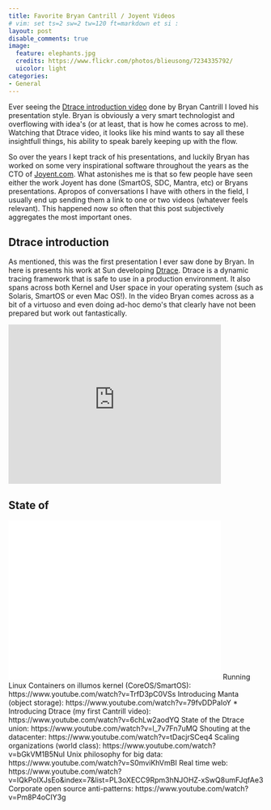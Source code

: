 ```yaml
---
title: Favorite Bryan Cantrill / Joyent Videos
# vim: set ts=2 sw=2 tw=120 ft=markdown et si :
layout: post
disable_comments: true
image:
  feature: elephants.jpg
  credits: https://www.flickr.com/photos/blieusong/7234335792/
  uicolor: light
categories:
- General
---
```


Ever seeing the [Dtrace introduction
video](https://www.youtube.com/watch?v=6chLw2aodYQ) done by Bryan Cantrill I
loved his presentation style. Bryan is obviously a very smart technologist and
overflowing with idea's (or at least, that is how he comes across to me).
Watching that Dtrace video, it looks like his mind wants to say all these
insightfull things, his ability to speak barely keeping up with the flow.

So over the years I kept track of his presentations, and luckily Bryan has
worked on some very inspirational software throughout the years as the CTO of
[Joyent.com](http://www.joyent.com). What astonishes me is that so few people
have seen either the work Joyent has done (SmartOS, SDC, Mantra, etc) or Bryans
presentations. Apropos of conversations I have with others in the field, I
usually end up sending them a link to one or two videos (whatever feels
relevant). This happened now so often that this post subjectively aggregates
the most important ones.

## Dtrace introduction
As mentioned, this was the first presentation I ever saw done by Bryan. In here
is presents his work at Sun developing
[Dtrace](http://en.wikipedia.org/wiki/DTrace). Dtrace is a dynamic tracing
framework that is safe to use in a production environment. It also spans across
both Kernel and User space in your operating system (such as Solaris, SmartOS
or even Mac OS!). In the video Bryan comes across as a bit of a virtuoso and
even doing ad-hoc demo's that clearly have not been prepared but work out
fantastically.   

<iframe width="420" height="315" src="https://www.youtube.com/watch?v=6chLw2aodYQ" frameborder="0" allowfullscreen></iframe>

## State of 

<iframe width="420" height="315" src="URL" frameborder="0" allowfullscreen></iframe>
Running Linux Containers on illumos kernel (CoreOS/SmartOS): https://www.youtube.com/watch?v=TrfD3pC0VSs
Introducing Manta (object storage): https://www.youtube.com/watch?v=79fvDDPaIoY
* Introducing Dtrace (my first Cantrill video): https://www.youtube.com/watch?v=6chLw2aodYQ
State of the Dtrace union: https://www.youtube.com/watch?v=l_7v7Fn7uMQ
Shouting at the datacenter: https://www.youtube.com/watch?v=tDacjrSCeq4
Scaling organizations (world class): https://www.youtube.com/watch?v=bGkVM1B5NuI
Unix philosophy for big data: https://www.youtube.com/watch?v=S0mviKhVmBI
Real time web: https://www.youtube.com/watch?v=IQkPoIXJsEo&index=7&list=PL3oXECC9Rpm3hNJOHZ-xSwQ8umFJqfAe3
Corporate open source anti-patterns: https://www.youtube.com/watch?v=Pm8P4oCIY3g

